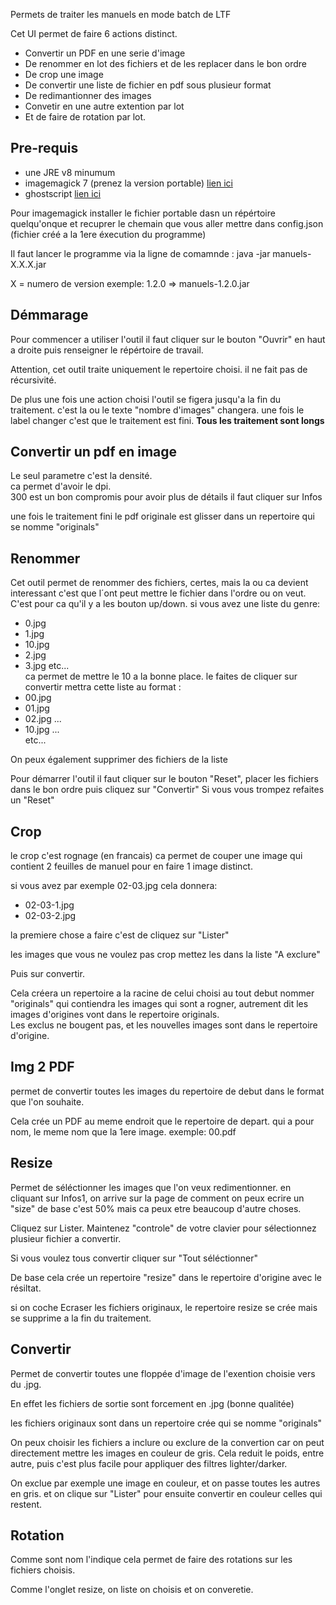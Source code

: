Permets de traiter les manuels en mode batch de LTF

Cet UI permet de faire 6 actions distinct.
- Convertir un PDF en une serie d'image
- De renommer en lot des fichiers et de les replacer dans le bon ordre
- De crop une image
- De convertir une liste de fichier en pdf sous plusieur format
- De redimantionner des images
- Convetir en une autre extention par lot
- Et de faire de rotation par lot.

## Pre-requis

- une JRE v8 minumum 
- imagemagick 7 (prenez la version portable) [lien ici](https://imagemagick.org/script/download.php)
- ghostscript [lien ici](https://ghostscript.com/releases/gsdnld.html)

Pour imagemagick installer le fichier portable dasn un répértoire quelqu'onque et recuprer le chemain que vous aller mettre dans config.json (fichier créé a la 1ere éxecution du programme)

Il faut lancer le programme via la ligne de comamnde : java -jar manuels-X.X.X.jar

X = numero de version
exemple: 1.2.0 => manuels-1.2.0.jar

## Démmarage

Pour commencer a utiliser l'outil il faut cliquer sur le bouton "Ouvrir" en haut a droite puis renseigner le répértoire de travail.


Attention, cet outil traite uniquement le repertoire choisi. il ne fait pas de récursivité.

De plus une fois une action choisi l'outil se figera jusqu'a la fin du traitement. c'est la ou le texte "nombre d'images" changera. une fois le label changer c'est que le traitement est fini. **Tous les traitement sont longs**


## Convertir un pdf en image

Le seul parametre c'est la densité.  
ca permet d'avoir le dpi.  
300 est un bon compromis  pour avoir plus de détails il faut cliquer sur Infos

une fois le traitement fini le pdf originale est glisser dans un repertoire qui se nomme "originals"

## Renommer 

Cet outil permet de renommer des fichiers, certes, mais la ou ca devient interessant c'est que l´ont peut mettre le fichier dans l'ordre ou on veut.
C'est pour ca qu'il y a les bouton up/down.
si vous avez une liste du genre:
- 0.jpg
- 1.jpg
- 10.jpg
- 2.jpg
- 3.jpg
etc...  
ca permet de mettre le 10 a la bonne place.
le faites de cliquer sur convertir mettra cette liste au format :
- 00.jpg
- 01.jpg
- 02.jpg
...
- 10.jpg
...  
etc...  

On peux également supprimer des fichiers de la liste 

Pour démarrer l'outil il faut cliquer sur le bouton "Reset",
placer les fichiers dans le bon ordre puis cliquez sur "Convertir"
Si vous vous trompez refaites un "Reset"

## Crop

le crop c'est rognage (en francais) ca permet de couper une image qui contient 2 feuilles de manuel pour en faire 1 image distinct.

si vous avez par exemple 02-03.jpg cela donnera:
- 02-03-1.jpg
- 02-03-2.jpg

la premiere chose a faire c'est de cliquez sur "Lister" 

les images que vous ne voulez pas crop mettez les dans la liste "A exclure"

Puis sur convertir. 

Cela créera un repertoire a la racine de celui choisi au tout debut nommer "originals" qui contiendra les images qui sont a rogner, autrement dit les images d'origines vont dans le repertoire originals.  
Les exclus ne bougent pas, et les nouvelles images sont dans le repertoire d'origine.

## Img 2 PDF

permet de convertir toutes les images du repertoire de debut dans le format que l'on souhaite. 

Cela crée un PDF au meme endroit que le repertoire de depart.
qui a pour nom, le meme nom que la 1ere image.
exemple: 00.pdf

## Resize

Permet de séléctionner les images que l'on veux redimentionner. en cliquant sur Infos1, on arrive sur la page de comment on peux ecrire un "size"
de base c'est 50% mais ca peux etre beaucoup d'autre choses.

Cliquez sur Lister. Maintenez "controle" de votre clavier pour sélectionnez plusieur fichier a convertir. 

Si vous voulez tous convertir cliquer sur "Tout séléctionner" 

De base cela crée un repertoire "resize" dans le repertoire d'origine avec le résiltat.

si on coche Ecraser les fichiers originaux, le repertoire resize se crée mais se supprime a la fin du traitement.

## Convertir

Permet de convertir toutes une floppée d'image de l'exention choisie vers du .jpg.

En effet les fichiers de sortie sont forcement en .jpg (bonne qualitée)

les fichiers originaux sont dans un repertoire crée qui se nomme "originals"

On peux choisir les fichiers a inclure ou exclure de la convertion car on peut directement mettre les images en couleur de gris.
Cela reduit le poids, entre autre, puis c'est plus facile pour appliquer des filtres lighter/darker.

On exclue par exemple une image en couleur, et on passe toutes les autres en gris.
et on clique sur "Lister" pour ensuite convertir en couleur celles qui restent.


## Rotation
Comme sont nom l'indique cela permet de faire des rotations sur les fichiers choisis.

Comme l'onglet resize, on liste on choisis et on converetie.


